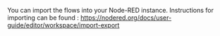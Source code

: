 You can import the flows into your Node-RED instance. Instructions for importing can be found :
https://nodered.org/docs/user-guide/editor/workspace/import-export
